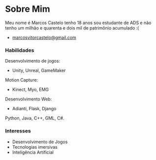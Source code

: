 # Sobre Mim

Meu nome é Marcos Castelo tenho 18 anos sou estudante de ADS e não tenho um milhão e quarenta e dois mil de patrimônio acumulado :(
- marcosvitorcastelo@gmail.com

### Habilidades

Desenvolvimento de jogos: 
 - Unity, Unreal, GameMaker

Motion Capture:
 - Kinect, Myo, EMG
 
 Desenvolvimento Web:
  - Adianti, Flask, Django

Python, Java, C++, GML, C#.

### Interesses
- Desenvolvimento de Jogos
- Tecnologias imersivas
- Inteligência Artificial
